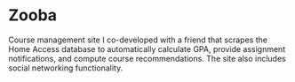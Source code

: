 # Zooba
Course management site I co-developed with a friend that scrapes the Home Access database to automatically calculate GPA, provide assignment notifications, and compute course recommendations. The site also includes social networking functionality.
